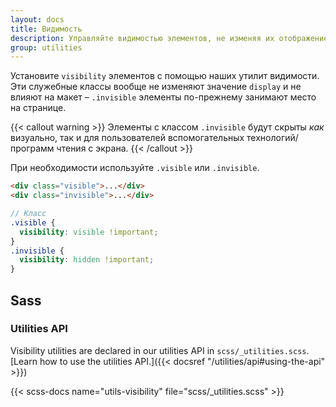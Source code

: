 ```yaml
---
layout: docs
title: Видимость
description: Управляйте видимостью элементов, не изменяя их отображение, с помощью утилит видимости.
group: utilities
---
```


Установите `visibility` элементов с помощью наших утилит видимости. Эти служебные классы вообще не изменяют значение `display` и не влияют на макет – `.invisible` элементы по-прежнему занимают место на странице.

{{< callout warning >}}
Элементы с классом `.invisible` будут скрыты *как* визуально, так и для пользователей вспомогательных технологий/программ чтения с экрана.
{{< /callout >}}

При необходимости используйте `.visible` или `.invisible`.

```html
<div class="visible">...</div>
<div class="invisible">...</div>
```

```scss
// Класс
.visible {
  visibility: visible !important;
}
.invisible {
  visibility: hidden !important;
}
```

## Sass

### Utilities API

Visibility utilities are declared in our utilities API in `scss/_utilities.scss`. [Learn how to use the utilities API.]({{< docsref "/utilities/api#using-the-api" >}})

{{< scss-docs name="utils-visibility" file="scss/_utilities.scss" >}}
